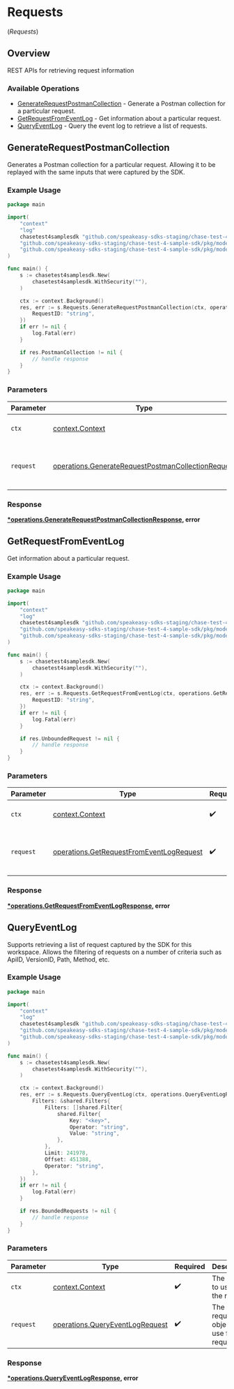 # Requests
(*Requests*)

## Overview

REST APIs for retrieving request information

### Available Operations

* [GenerateRequestPostmanCollection](#generaterequestpostmancollection) - Generate a Postman collection for a particular request.
* [GetRequestFromEventLog](#getrequestfromeventlog) - Get information about a particular request.
* [QueryEventLog](#queryeventlog) - Query the event log to retrieve a list of requests.

## GenerateRequestPostmanCollection

Generates a Postman collection for a particular request. 
Allowing it to be replayed with the same inputs that were captured by the SDK.

### Example Usage

```go
package main

import(
	"context"
	"log"
	chasetest4samplesdk "github.com/speakeasy-sdks-staging/chase-test-4-sample-sdk"
	"github.com/speakeasy-sdks-staging/chase-test-4-sample-sdk/pkg/models/shared"
	"github.com/speakeasy-sdks-staging/chase-test-4-sample-sdk/pkg/models/operations"
)

func main() {
    s := chasetest4samplesdk.New(
        chasetest4samplesdk.WithSecurity(""),
    )

    ctx := context.Background()
    res, err := s.Requests.GenerateRequestPostmanCollection(ctx, operations.GenerateRequestPostmanCollectionRequest{
        RequestID: "string",
    })
    if err != nil {
        log.Fatal(err)
    }

    if res.PostmanCollection != nil {
        // handle response
    }
}
```

### Parameters

| Parameter                                                                                                                | Type                                                                                                                     | Required                                                                                                                 | Description                                                                                                              |
| ------------------------------------------------------------------------------------------------------------------------ | ------------------------------------------------------------------------------------------------------------------------ | ------------------------------------------------------------------------------------------------------------------------ | ------------------------------------------------------------------------------------------------------------------------ |
| `ctx`                                                                                                                    | [context.Context](https://pkg.go.dev/context#Context)                                                                    | :heavy_check_mark:                                                                                                       | The context to use for the request.                                                                                      |
| `request`                                                                                                                | [operations.GenerateRequestPostmanCollectionRequest](../../models/operations/generaterequestpostmancollectionrequest.md) | :heavy_check_mark:                                                                                                       | The request object to use for the request.                                                                               |


### Response

**[*operations.GenerateRequestPostmanCollectionResponse](../../models/operations/generaterequestpostmancollectionresponse.md), error**


## GetRequestFromEventLog

Get information about a particular request.

### Example Usage

```go
package main

import(
	"context"
	"log"
	chasetest4samplesdk "github.com/speakeasy-sdks-staging/chase-test-4-sample-sdk"
	"github.com/speakeasy-sdks-staging/chase-test-4-sample-sdk/pkg/models/shared"
	"github.com/speakeasy-sdks-staging/chase-test-4-sample-sdk/pkg/models/operations"
)

func main() {
    s := chasetest4samplesdk.New(
        chasetest4samplesdk.WithSecurity(""),
    )

    ctx := context.Background()
    res, err := s.Requests.GetRequestFromEventLog(ctx, operations.GetRequestFromEventLogRequest{
        RequestID: "string",
    })
    if err != nil {
        log.Fatal(err)
    }

    if res.UnboundedRequest != nil {
        // handle response
    }
}
```

### Parameters

| Parameter                                                                                            | Type                                                                                                 | Required                                                                                             | Description                                                                                          |
| ---------------------------------------------------------------------------------------------------- | ---------------------------------------------------------------------------------------------------- | ---------------------------------------------------------------------------------------------------- | ---------------------------------------------------------------------------------------------------- |
| `ctx`                                                                                                | [context.Context](https://pkg.go.dev/context#Context)                                                | :heavy_check_mark:                                                                                   | The context to use for the request.                                                                  |
| `request`                                                                                            | [operations.GetRequestFromEventLogRequest](../../models/operations/getrequestfromeventlogrequest.md) | :heavy_check_mark:                                                                                   | The request object to use for the request.                                                           |


### Response

**[*operations.GetRequestFromEventLogResponse](../../models/operations/getrequestfromeventlogresponse.md), error**


## QueryEventLog

Supports retrieving a list of request captured by the SDK for this workspace.
Allows the filtering of requests on a number of criteria such as ApiID, VersionID, Path, Method, etc.

### Example Usage

```go
package main

import(
	"context"
	"log"
	chasetest4samplesdk "github.com/speakeasy-sdks-staging/chase-test-4-sample-sdk"
	"github.com/speakeasy-sdks-staging/chase-test-4-sample-sdk/pkg/models/shared"
	"github.com/speakeasy-sdks-staging/chase-test-4-sample-sdk/pkg/models/operations"
)

func main() {
    s := chasetest4samplesdk.New(
        chasetest4samplesdk.WithSecurity(""),
    )

    ctx := context.Background()
    res, err := s.Requests.QueryEventLog(ctx, operations.QueryEventLogRequest{
        Filters: &shared.Filters{
            Filters: []shared.Filter{
                shared.Filter{
                    Key: "<key>",
                    Operator: "string",
                    Value: "string",
                },
            },
            Limit: 241978,
            Offset: 451388,
            Operator: "string",
        },
    })
    if err != nil {
        log.Fatal(err)
    }

    if res.BoundedRequests != nil {
        // handle response
    }
}
```

### Parameters

| Parameter                                                                          | Type                                                                               | Required                                                                           | Description                                                                        |
| ---------------------------------------------------------------------------------- | ---------------------------------------------------------------------------------- | ---------------------------------------------------------------------------------- | ---------------------------------------------------------------------------------- |
| `ctx`                                                                              | [context.Context](https://pkg.go.dev/context#Context)                              | :heavy_check_mark:                                                                 | The context to use for the request.                                                |
| `request`                                                                          | [operations.QueryEventLogRequest](../../models/operations/queryeventlogrequest.md) | :heavy_check_mark:                                                                 | The request object to use for the request.                                         |


### Response

**[*operations.QueryEventLogResponse](../../models/operations/queryeventlogresponse.md), error**

